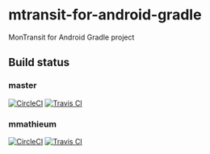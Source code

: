 mtransit-for-android-gradle
===========================
MonTransit for Android Gradle project

## Build status
### master
[![CircleCI](https://circleci.com/gh/mtransitapps/mtransit-for-android-gradle/tree/master.svg?style=svg)](https://circleci.com/gh/mtransitapps/mtransit-for-android-gradle/tree/master)
[![Travis CI](https://api.travis-ci.org/mtransitapps/mtransit-for-android-gradle.svg?branch=master)](https://travis-ci.org/mtransitapps/mtransit-for-android-gradle/)
### mmathieum
[![CircleCI](https://circleci.com/gh/mtransitapps/mtransit-for-android-gradle/tree/mmathieum.svg?style=svg)](https://circleci.com/gh/mtransitapps/mtransit-for-android-gradle/tree/mmathieum)
[![Travis CI](https://api.travis-ci.org/mtransitapps/mtransit-for-android-gradle.svg?branch=mmathieum)](https://travis-ci.org/mtransitapps/mtransit-for-android-gradle/)
